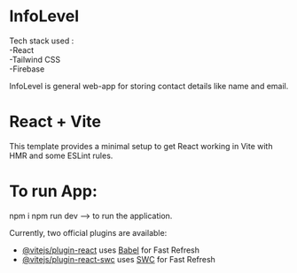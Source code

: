 
# InfoLevel 
Tech stack used : 
<br>
-React
<br>
-Tailwind CSS
<br>
-Firebase

InfoLevel is general web-app for storing contact details like name and email.

# React + Vite

This template provides a minimal setup to get React working in Vite with HMR and some ESLint rules.


# To run App:
npm i
npm run dev --> to run the application.

Currently, two official plugins are available:

- [@vitejs/plugin-react](https://github.com/vitejs/vite-plugin-react/blob/main/packages/plugin-react/README.md) uses [Babel](https://babeljs.io/) for Fast Refresh
- [@vitejs/plugin-react-swc](https://github.com/vitejs/vite-plugin-react-swc) uses [SWC](https://swc.rs/) for Fast Refresh
